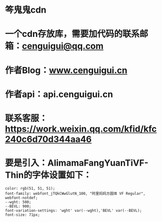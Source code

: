 # 笒鬼鬼cdn
# 一个cdn存放库，需要加代码的联系邮箱：cenguigui@qq.com
# 作者Blog：www.cenguigui.cn
# 作者api：api.cenguigui.cn
# 联系客服：https://work.weixin.qq.com/kfid/kfc240c6d70d344aa46

# 要是引入：AlimamaFangYuanTiVF-Thin的字体设置如下：
    color: rgb(51, 51, 51);
    font-family: webfont_jTQkCWwGlutN_100, "阿里妈妈方圆体 VF Regular", webfont-notdef;
    --wght: 500;
    --BEVL: 900;
    font-variation-settings: 'wght' var(--wght),'BEVL' var(--BEVL);
    font-size: 71px;
